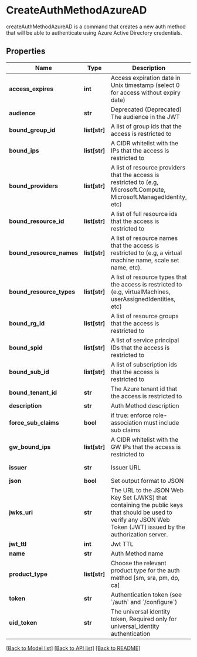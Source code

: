 # CreateAuthMethodAzureAD

createAuthMethodAzureAD is a command that creates a new auth method that will be able to authenticate using Azure Active Directory credentials.
## Properties
Name | Type | Description | Notes
------------ | ------------- | ------------- | -------------
**access_expires** | **int** | Access expiration date in Unix timestamp (select 0 for access without expiry date) | [optional] [default to 0]
**audience** | **str** | Deprecated (Deprecated) The audience in the JWT | [optional] [default to 'https://management.azure.com/']
**bound_group_id** | **list[str]** | A list of group ids that the access is restricted to | [optional] 
**bound_ips** | **list[str]** | A CIDR whitelist with the IPs that the access is restricted to | [optional] 
**bound_providers** | **list[str]** | A list of resource providers that the access is restricted to (e.g, Microsoft.Compute, Microsoft.ManagedIdentity, etc) | [optional] 
**bound_resource_id** | **list[str]** | A list of full resource ids that the access is restricted to | [optional] 
**bound_resource_names** | **list[str]** | A list of resource names that the access is restricted to (e.g, a virtual machine name, scale set name, etc). | [optional] 
**bound_resource_types** | **list[str]** | A list of resource types that the access is restricted to (e.g, virtualMachines, userAssignedIdentities, etc) | [optional] 
**bound_rg_id** | **list[str]** | A list of resource groups that the access is restricted to | [optional] 
**bound_spid** | **list[str]** | A list of service principal IDs that the access is restricted to | [optional] 
**bound_sub_id** | **list[str]** | A list of subscription ids that the access is restricted to | [optional] 
**bound_tenant_id** | **str** | The Azure tenant id that the access is restricted to | 
**description** | **str** | Auth Method description | [optional] 
**force_sub_claims** | **bool** | if true: enforce role-association must include sub claims | [optional] 
**gw_bound_ips** | **list[str]** | A CIDR whitelist with the GW IPs that the access is restricted to | [optional] 
**issuer** | **str** | Issuer URL | [optional] [default to 'https://sts.windows.net/---bound_tenant_id---']
**json** | **bool** | Set output format to JSON | [optional] [default to False]
**jwks_uri** | **str** | The URL to the JSON Web Key Set (JWKS) that containing the public keys that should be used to verify any JSON Web Token (JWT) issued by the authorization server. | [optional] [default to 'https://login.microsoftonline.com/common/discovery/keys']
**jwt_ttl** | **int** | Jwt TTL | [optional] [default to 0]
**name** | **str** | Auth Method name | 
**product_type** | **list[str]** | Choose the relevant product type for the auth method [sm, sra, pm, dp, ca] | [optional] 
**token** | **str** | Authentication token (see &#x60;/auth&#x60; and &#x60;/configure&#x60;) | [optional] 
**uid_token** | **str** | The universal identity token, Required only for universal_identity authentication | [optional] 

[[Back to Model list]](../README.md#documentation-for-models) [[Back to API list]](../README.md#documentation-for-api-endpoints) [[Back to README]](../README.md)


